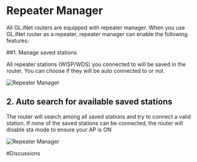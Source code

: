 # Repeater Manager

All GL.iNet routers are equipped with repeater manager. When you use GL.iNet router as a repeater, repeater manager can enable the following features:



##1. Manage saved stations

All repeater stations (WISP/WDS) you connected to will be saved in the router. You can choose if they will be auto connected to or not.

![Repeater Manager](/src/repeater_manager/repeater_manager.jpg)



## 2. Auto search for available saved stations

The router will search among all saved stations and try to connect a valid station. If none of the saved stations can be connected, the router will disable sta mode to ensure your AP is ON

![Repeater Manager](/src/repeater_manager/repeater_manager1.jpg)



#Discussions
